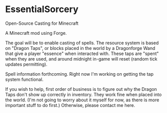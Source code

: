 # EssentialSorcery
Open-Source Casting for Minecraft

A Minecraft mod using Forge.

The goal will be to enable casting of spells. The resource system is based on "Dragon Taps", or blocks placed in the world by a Dragonforge Wand that give a player "essence" when interacted with. These taps are "spent" when they are used, and around midnight in-game will reset (random tick updates permitting). 

Spell information forthcoming. Right now I'm working on getting the tap system functional.

If you wish to help, first order of business is to figure out why the Dragon Taps don't show up correctly in inventory. They work fine when placed into the world. (I'm not going to worry about it myself for now, as there is more important stuff to do first.) Otherwise, please contact me here.
